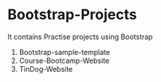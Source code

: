 # Bootstrap-Projects
It contains Practise projects using Bootstrap

1. Bootstrap-sample-template
2. Course-Bootcamp-Website
3. TinDog-Website
